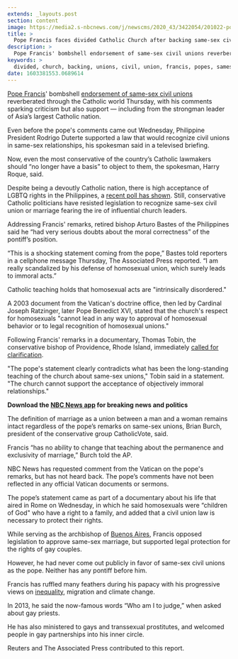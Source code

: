 ```yaml
--- 
extends: _layouts.post 
section: content 
image: https://media2.s-nbcnews.com/j/newscms/2020_43/3422054/201022-pope-francis-mc-920_ab153fbdc425027da138f0a84bcddbfb.nbcnews-fp-1200-630.JPG 
title: > 
  Pope Francis faces divided Catholic Church after backing same-sex civil unions 
description: > 
  Pope Francis' bombshell endorsement of same-sex civil unions reverberated through the Catholic world Thursday, with his comments sparking criticism but also support — including from the strongman leader of Asia’s largest Catholic nation.Still, conservative Catholic politicians have resisted legislation to recognize same-sex civil union or marriage fearing the ire of influential church leaders."The pope's statement clearly contradicts what has been the long-standing teaching of the church about same-sex unions," Tobin said in a statement.While serving as the archbishop of Buenos Aires, Francis opposed legislation to approve same-sex marriage, but supported legal protection for the rights of gay couples.However, he had never come out publicly in favor of same-sex civil unions as the pope. 
keywords: > 
  divided, church, backing, unions, civil, union, francis, popes, samesex, pope, marriage, remarks, statement, catholic, faces 
date: 1603381553.0689614 
--- 
```

<div><p class="endmarkEnabled"><a href="https://www.nbcnews.com/news/pope-francis">Pope Francis</a>' bombshell <a href="https://www.nbcnews.com/feature/nbc-out/pope-calls-civil-unions-same-sex-couples-major-departure-vatican-n1244137" target="_blank">endorsement of same-sex civil unions</a> reverberated through the Catholic world Thursday, with his comments sparking criticism but also support &#8212; including from the strongman leader of Asia&#8217;s largest Catholic nation.</p><p class="endmarkEnabled">Even before the pope's comments came out Wednesday, Philippine President Rodrigo Duterte supported a law that would recognize civil unions in same-sex relationships, his spokesman said in a televised briefing.</p><p></p><p id="taboolaReadMoreBelow"></p><p class="endmarkEnabled">Now, even the most conservative of the country&#8217;s Catholic lawmakers should &#8220;no longer have a basis&#8221; to object to them, the spokesman, Harry Roque, said.</p><p class="endmarkEnabled">Despite being a devoutly Catholic nation, there is high acceptance of LGBTQ rights in the Philippines, a <a href="https://www.pewresearch.org/global/2020/06/25/global-divide-on-homosexuality-persists/">recent poll has shown</a>. Still, conservative Catholic politicians have resisted legislation to recognize same-sex civil union or marriage fearing the ire of influential church leaders.</p><p class="endmarkEnabled">Addressing Francis' remarks, retired bishop Arturo Bastes of the Philippines said he &#8220;had very serious doubts about the moral correctness&#8221; of the pontiff&#8217;s position.</p><p class="endmarkEnabled">&#8220;This is a shocking statement coming from the pope,&#8221; Bastes told reporters in a cellphone message Thursday, The Associated Press reported. &#8220;I am really scandalized by his defense of homosexual union, which surely leads to immoral acts.&#8221;</p><p></p><p class="endmarkEnabled">Catholic teaching holds that homosexual acts are "intrinsically disordered."</p><p class="endmarkEnabled">A 2003 document from the Vatican's doctrine office, then led by Cardinal Joseph Ratzinger, later Pope Benedict XVI, stated that the church's respect for homosexuals "cannot lead in any way to approval of homosexual behavior or to legal recognition of homosexual unions."</p><p class="endmarkEnabled">Following Francis' remarks in a documentary, Thomas Tobin, the conservative bishop of Providence, Rhode Island, immediately <a href="https://dioceseofprovidence.org/news/statement-of-bishop-thomas-tobin-on-the-comments-of-pope-francis-regarding-civil-unions" target="_blank">called for clarification</a>.</p><p class="endmarkEnabled">"The pope's statement clearly contradicts what has been the long-standing teaching of the church about same-sex unions," Tobin said in a statement. "The church cannot support the acceptance of objectively immoral relationships."</p><p></p><p class="endmarkEnabled"><strong>Download the <a href="https://apps.nbcnews.com/mobile/">NBC News app</a> for breaking news and politics</strong></p><p class="endmarkEnabled">The definition of marriage as a union between a man and a woman remains intact regardless of the pope&#8217;s remarks on same-sex unions, Brian Burch, president of the conservative group CatholicVote, said.</p><p class="endmarkEnabled">Francis &#8220;has no ability to change that teaching about the permanence and exclusivity of marriage,&#8221; Burch told the AP.</p><p class="endmarkEnabled">NBC News has requested comment from the Vatican on the pope's remarks, but has not heard back. The pope&#8217;s comments have not been reflected in any official Vatican documents or sermons.</p><p></p><p class="endmarkEnabled">The pope&#8217;s statement came as part of a documentary about his life that aired in Rome on Wednesday, in which he said homosexuals were &#8220;children of God" who have a right to a family, and added that a civil union law is necessary to protect their rights.</p><p class="endmarkEnabled">While serving as the archbishop of <a href="https://www.nbcnews.com/news/latino/argentina-nearly-half-poverty-coronavirus-deepens-economic-crisis-n1241704">Buenos Aires</a>, Francis opposed legislation to approve same-sex marriage, but supported legal protection for the rights of gay couples.</p><p class="endmarkEnabled">However, he had never come out publicly in favor of same-sex civil unions as the pope. Neither has any pontiff before him.</p><p class="endmarkEnabled">Francis has ruffled many feathers during his papacy with his progressive views on <a href="https://www.nbcnews.com/news/pope-francis/pope-francis-said-catholic-women-have-legitimate-claims-justice-equality-n990176">inequality</a>, migration and climate change.</p><p></p><p class="endmarkEnabled">In 2013, he said the now-famous words &#8220;Who am I to judge,&#8221; when asked about gay priests.</p><p class="endmarkEnabled">He has also ministered to gays and transsexual prostitutes, and welcomed people in gay partnerships into his inner circle.</p><p class="endmarkEnabled">Reuters and The Associated Press contributed to this report.</p></div>